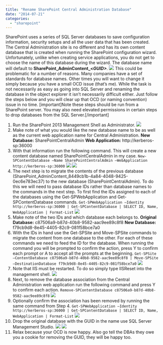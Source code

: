 ```yaml
---
title: "Rename SharePoint Central Administration Database"
date: "2014-07-21"
categories: 
  - "sharepoint"
---
```


SharePoint uses a series of SQL Server databases to save configuration information, security setups and all the user data that has been created. The Central Administration site is no different and has its own content database that is created when running the SharePoint configuration wizard. Unfortunately, unlike when creating service applications, you do not get to choose the name of this database during the wizard. The database name will default to **SharePoint\_AdminContent\_<_GUID>_**_._ ![](https://images.bradleyschacht.com/wp-content/uploads/2014/07/image.png) This could be problematic for a number of reasons. Many companies have a set of standards for database names. Other times you will want to change it simply because you have a small OCD issue (that’s me). While the task is not necessarily as easy as going into SQL Server and renaming the database in the object explorer it isn’t necessarily difficult either. Just follow the steps below and you will clear up that OCD (or naming convention) issue in no time. \[important\]Note these steps should be run from a SharePoint server. You may also need elevated permissions in certain steps to drop databases from the SQL Server.\[/important\]

1. Run the SharePoint 2013 Management Shell as Administrator. ![](https://images.bradleyschacht.com/wp-content/uploads/2014/07/image1.png)
2. Make note of what you would like the new database name to be as well as the current web application name for Central Administration. **New Database:** SharePointCentralAdmin **Web Application:** http://kerberos-sp:36000
3. With that information run the following command. This will create a new content database named SharePointCentralAdmin in my case. `New-SPContentDatabase –Name SharePointCentralAdmin –WebApplication http://kerberos-sp:36000` ![](https://images.bradleyschacht.com/wp-content/uploads/2014/07/image2.png) ![](https://images.bradleyschacht.com/wp-content/uploads/2014/07/image3.png)
4. The next step is to migrate the contents of the previous database (SharePoint\_AdminContent\_8449cb1b-4a84-4048-9425-0ec6e783ec37) to the new database (SharePointCentralAdmin). To do this we will need to pass database IDs rather than database names to the commands in the next step. To first find the IDs assigned to each of the databases using the Get-SPWebApplication and Get-SPContentDatabase commands. `Get-SPWebApplication –Identity http://kerberos-sp:36000 | Get-SPContentDatabase | SELECT ID, Name, WebApplication | Format-List` ![](https://images.bradleyschacht.com/wp-content/uploads/2014/07/image4.png)
5. Make note of the two IDs and which database each belongs to. **Original Database:** c87506a9-b87d-40b8-9582-aac9ee89c8f8 **New Database:** f79cb9d8-8e45-4405-82c9-081f58bce7a0
6. With the IDs in hand use the Get-SPSite and Move-SPSite commands to migrate the content from one database to the other. For each of these commands we need to feed the ID for the database. When running the command you will be prompted to confirm the action, press Y to confirm each prompt or A to accept all the prompts at the beginning. `Get-SPSite –ContentDatabase c87506a9-b87d-40b8-9582-aac9ee89c8f8 | Move-SPSite –DestinationDatabase f79cb9d8-8e45-4405-82c9-081f58bce7a0` ![](https://images.bradleyschacht.com/wp-content/uploads/2014/07/image5.png)
7. Note that IIS must be restarted. To do so simply type IISReset into the management shell. ![](https://images.bradleyschacht.com/wp-content/uploads/2014/07/image6.png)
8. Next, to remove the database association from the Central Administration web application run the following command and press Y to confirm each action. `Remove-SPContentDatabase c87506a9-b87d-40b8-9582-aac9ee89c8f8` ![](https://images.bradleyschacht.com/wp-content/uploads/2014/07/image7.png)
9. Optionally confirm the association has been removed by running the same command from Step 4. `Get-SPWebApplication –Identity http://kerberos-sp:36000 | Get-SPContentDatabase | SELECT ID, Name, WebApplication | Format-List` ![](https://images.bradleyschacht.com/wp-content/uploads/2014/07/image8.png)
10. Drop the original database with the GUID in the name use SQL Server Management Studio. ![](https://images.bradleyschacht.com/wp-content/uploads/2014/07/image9.png) ![](https://images.bradleyschacht.com/wp-content/uploads/2014/07/image10.png)
11. Relax because your OCD is now happy. Also go tell the DBAs they owe you a cookie for removing the GUID, they will be happy too.
